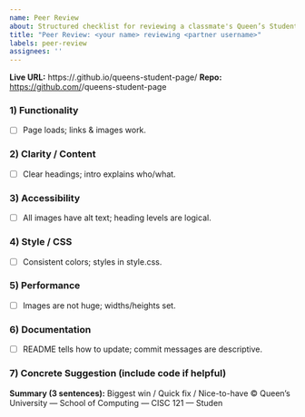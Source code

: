```yaml
---
name: Peer Review
about: Structured checklist for reviewing a classmate's Queen’s Student Page
title: "Peer Review: <your name> reviewing <partner username>"
labels: peer-review
assignees: ''
---
```


**Live URL:** https://<user>.github.io/queens-student-page/
**Repo:** https://github.com/<user>/queens-student-page

### 1) Functionality
- [ ] Page loads; links & images work.

### 2) Clarity / Content
- [ ] Clear headings; intro explains who/what.

### 3) Accessibility
- [ ] All images have alt text; heading levels are logical.

### 4) Style / CSS
- [ ] Consistent colors; styles in style.css.

### 5) Performance
- [ ] Images are not huge; widths/heights set.

### 6) Documentation
- [ ] README tells how to update; commit messages are descriptive.

### 7) Concrete Suggestion (include code if helpful)

**Summary (3 sentences):** Biggest win / Quick fix / Nice-to-have
© Queen’s University — School of Computing — CISC 121 — Studen
